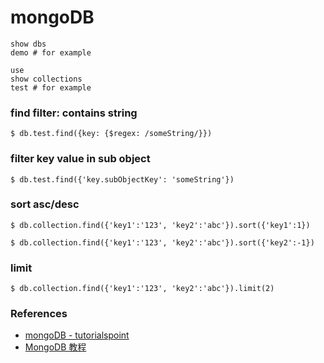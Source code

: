 # mongoDB

```
show dbs
demo # for example

use 
show collections
test # for example
```

### find filter: contains string

`$ db.test.find({key: {$regex: /someString/}})`


### filter key value in sub object

`$ db.test.find({'key.subObjectKey': 'someString'})`

### sort asc/desc

`$ db.collection.find({'key1':'123', 'key2':'abc'}).sort({'key1':1})`

`$ db.collection.find({'key1':'123', 'key2':'abc'}).sort({'key2':-1})`

### limit

`$ db.collection.find({'key1':'123', 'key2':'abc'}).limit(2)`


### References

- [mongoDB - tutorialspoint](https://www.tutorialspoint.com/mongodb/index.htm)
- [MongoDB 教程](https://www.runoob.com/mongodb/mongodb-tutorial.html)